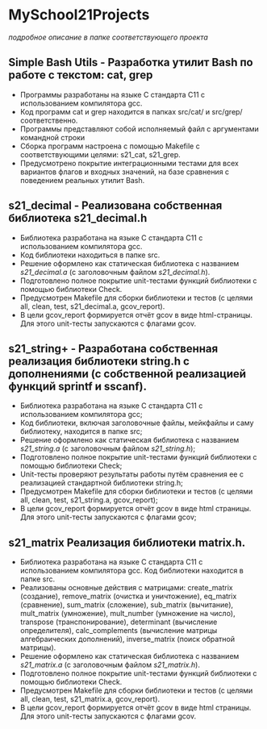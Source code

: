 # MySchool21Projects
*подробное описание в папке соответствующего проекта*

## Simple Bash Utils - Разработка утилит Bash по работе с текстом: cat, grep
- Программы разработаны на языке С стандарта C11 с использованием компилятора gcc.
- Код программ cat и grep находится в папках src/cat/ и src/grep/ соответственно. 
- Программы представляют собой исполняемый файл с аргументами командной строки
- Сборка программ настроена с помощью Makefile с соответствующими целями: s21_cat, s21_grep.
- Предусмотрено покрытие интеграционными тестами для всех вариантов флагов и входных значений, на базе сравнения с поведением реальных утилит Bash.

## s21_decimal - Реализована собственная библиотека s21_decimal.h 
- Библиотека разработана на языке С стандарта C11 с использованием компилятора gcc.
- Код библиотеки находиться в папке src.
- Решение оформлено как статическая библиотека с названием *s21_decimal.a* (с заголовочным файлом *s21_decimal.h*).
- Подготовлено полное покрытие unit-тестами функций библиотеки c помощью библиотеки Check.
- Предусмотрен Makefile для сборки библиотеки и тестов (с целями all, clean, test, s21_decimal.a, gcov_report).
- В цели gcov_report формируется отчёт gcov в виде html-страницы. Для этого unit-тесты запускаются с флагами gcov.

## s21_string+ - Разработана собственная реализация библиотеки string.h с дополнениями (с собственной реализацией функций sprintf и sscanf). 
- Библиотека разработана на языке С стандарта C11 с использованием компилятора gcc;
- Код библиотеки, включая заголовочные файлы, мейкфайлы и саму библиотеку, находится в папке src;
- Решение оформлено как статическая библиотека с названием *s21_string.a* (с заголовочным файлом *s21_string.h*);
- Подготовлено полное покрытие unit-тестами функций библиотеки c помощью библиотеки Check;
- Unit-тесты проверяют результаты работы путём сравнения ее с реализацией стандартной библиотеки string.h;
- Предусмотрен Makefile для сборки библиотеки и тестов (с целями all, clean, test, s21_string.a, gcov_report);
- В цели gcov_report формируется отчёт gcov в виде html страницы. Для этого unit-тесты запускаются с флагами gcov;

## s21_matrix Реализация библиотеки matrix.h.
- Библиотека разработана на языке С стандарта C11 с использованием компилятора gcc. Код библиотеки находится в папке src.
- Реализованы основные действия с матрицами: create_matrix (создание), remove_matrix (очистка и уничтожение), eq_matrix (сравнение), sum_matrix (сложение), sub_matrix (вычитание), mult_matrix (умножение), mult_number (умножение на число), transpose (транспонирование), determinant (вычисление определителя), calc_complements (вычисление матрицы алгебраических дополнений), inverse_matrix (поиск обратной матрицы).
- Решение оформлено как статическая библиотека с названием *s21_matrix.a* (с заголовочным файлом *s21_matrix.h*).
- Подготовлено полное покрытие unit-тестами функций библиотеки c помощью библиотеки Check.
- Предусмотрен Makefile для сборки библиотеки и тестов (с целями all, clean, test, s21_matrix.a, gcov_report).
- В цели gcov_report формируется отчёт gcov в виде html страницы. Для этого unit-тесты запускаются с флагами gcov.

